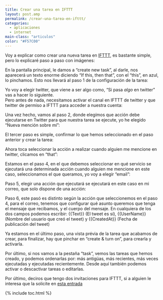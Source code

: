 ```yaml
---
title: Crear una tarea en IFTTT
layout: post.amp
permalink: /crear-una-tarea-en-ifttt/
categories:
  - aplicaciones
  - internet
main-class: "articulos"
color: "#F57C00"
---
```

Voy a explicar como crear una nueva tarea en [IFTTT][1], es bastante simple, pero lo explicaré paso a paso con imágenes:  
<!--ad-->

En la pantalla principal, le damos a &#8220;create new task&#8221;, al darle, nos aparecerá un texto enorme diciendo &#8220;If this, then that&#8221;, con el &#8220;this&#8221;, en azul, lo pinchamos. Esto nos llevará al paso 1 de la configuración de la tarea:

<div class="separator" style="clear: both; text-align: center;">
<a href="https://1.bp.blogspot.com/_IlK2pNFFgGM/TUlK9bEMzeI/AAAAAAAAAUY/WK6g65d-6HE/s1600/paso1.png"  style="margin-left:1em; margin-right:1em"><amp-img on="tap:lightbox1" role="button" tabindex="0" layout="responsive"  height="244" width="320" src="https://1.bp.blogspot.com/_IlK2pNFFgGM/TUlK9bEMzeI/AAAAAAAAAUY/WK6g65d-6HE/s320/paso1.png" /></a>
</div>

Yo voy a elegir twitter, que viene a ser algo como, &#8220;Si pasa *algo* en twitter&#8221; vas a hacer lo siguiente.  
Pero antes de nada, necesitamos activar el canal en IFTTT de twitter y que twitter de permiso a IFTTT para acceder a nuestra cuenta:

<div class="separator" style="clear: both; text-align: center;">
<a href="https://2.bp.blogspot.com/_IlK2pNFFgGM/TUlMWh_UTjI/AAAAAAAAAUo/hcV80HUbWDQ/s1600/activarCanal.png"  style="margin-left:1em; margin-right:1em"><amp-img on="tap:lightbox1" role="button" tabindex="0" layout="responsive"  height="244" width="320" src="https://2.bp.blogspot.com/_IlK2pNFFgGM/TUlMWh_UTjI/AAAAAAAAAUo/hcV80HUbWDQ/s320/activarCanal.png" /></a>
</div>
<div class="separator" style="clear: both; text-align: center;">
<a href="https://3.bp.blogspot.com/_IlK2pNFFgGM/TUlL-ov994I/AAAAAAAAAUg/LiWoxcVHock/s1600/darPErmiso.png"  style="margin-left:1em; margin-right:1em"><amp-img on="tap:lightbox1" role="button" tabindex="0" layout="responsive"  height="320" width="291" src="https://3.bp.blogspot.com/_IlK2pNFFgGM/TUlL-ov994I/AAAAAAAAAUg/LiWoxcVHock/s320/darPErmiso.png" /></a>
</div>

Una vez hecho, vamos al paso 2, donde elegímos que acción debe ejecutarse en Twitter para que nuestra tarea se ejecute, yo he elegido &#8220;Nueva mención sobre mí&#8221;:

<div class="separator" style="clear: both; text-align: center;">
<a href="https://2.bp.blogspot.com/_IlK2pNFFgGM/TUlM2APKJhI/AAAAAAAAAUw/RURd5PCDX0k/s1600/paso2.png"  style="margin-left:1em; margin-right:1em"><amp-img on="tap:lightbox1" role="button" tabindex="0" layout="responsive"  height="244" width="320" src="https://2.bp.blogspot.com/_IlK2pNFFgGM/TUlM2APKJhI/AAAAAAAAAUw/RURd5PCDX0k/s320/paso2.png" /></a>
</div>

El tercer paso es simple, confirmar lo que hemos seleccionado en el paso anterior y crear la tarea:

<div class="separator" style="clear: both; text-align: center;">
<a href="https://4.bp.blogspot.com/_IlK2pNFFgGM/TUlNmhdeskI/AAAAAAAAAU4/GhpKuCQVCEA/s1600/paso3.png"  style="margin-left:1em; margin-right:1em"><amp-img on="tap:lightbox1" role="button" tabindex="0" layout="responsive"  height="244" width="320" src="https://4.bp.blogspot.com/_IlK2pNFFgGM/TUlNmhdeskI/AAAAAAAAAU4/GhpKuCQVCEA/s320/paso3.png" /></a>
</div>

Ahora toca seleccionar la acción a realizar cuando alguien me mencione en twitter, clicamos en &#8220;that&#8221;:

<div class="separator" style="clear: both; text-align: center;">
<a href="https://3.bp.blogspot.com/_IlK2pNFFgGM/TUlN1zm8L9I/AAAAAAAAAVA/g87jS2Qi6E0/s1600/accionarealizar.png"  style="margin-left:1em; margin-right:1em"><amp-img on="tap:lightbox1" role="button" tabindex="0" layout="responsive"  height="244" width="320" src="https://3.bp.blogspot.com/_IlK2pNFFgGM/TUlN1zm8L9I/AAAAAAAAAVA/g87jS2Qi6E0/s320/accionarealizar.png" /></a>
</div>

Estamos en el paso 4, en el que debemos seleccionar en qué servicio se ejecutará una determinada acción cuando alguien me mencione en este caso, seleccionamos el que queramos, yo voy a elegir &#8220;email&#8221;:

<div class="separator" style="clear: both; text-align: center;">
<a href="https://4.bp.blogspot.com/_IlK2pNFFgGM/TUlOcPNwetI/AAAAAAAAAVI/re15oSNmB-w/s1600/paso4.png"  style="margin-left:1em; margin-right:1em"><amp-img on="tap:lightbox1" role="button" tabindex="0" layout="responsive"  height="244" width="320" src="https://4.bp.blogspot.com/_IlK2pNFFgGM/TUlOcPNwetI/AAAAAAAAAVI/re15oSNmB-w/s320/paso4.png" /></a>
</div>

Paso 5, elegir una acción que ejecutará se ejecutará en este caso en mi correo, que solo dispone de una acción:

<div class="separator" style="clear: both; text-align: center;">
<a href="https://2.bp.blogspot.com/_IlK2pNFFgGM/TUlO6GHGMDI/AAAAAAAAAVQ/1WJklmQ8DOY/s1600/paso5.png"  style="margin-left:1em; margin-right:1em"><amp-img on="tap:lightbox1" role="button" tabindex="0" layout="responsive"  height="244" width="320" src="https://2.bp.blogspot.com/_IlK2pNFFgGM/TUlO6GHGMDI/AAAAAAAAAVQ/1WJklmQ8DOY/s320/paso5.png" /></a>
</div>

Paso 6, este pasó es distinto según la acción que seleccionemos en el paso 4, para el correo, tenemos que configurar qué asunto queremos que tenga el mensaje que recibamos, y el cuerpo del mensaje. En cualquiera de los dos campos podemos escribir: {{Text}} (El tweet es sí), {{UserName}} (Nombre del usuario que creó el tweet) y {{CreatedAt}} (Fecha de publicación del tweet)

<div class="separator" style="clear: both; text-align: center;">
<a href="https://2.bp.blogspot.com/_IlK2pNFFgGM/TUlQgAQ2CQI/AAAAAAAAAVY/dVQaVMY1u-0/s1600/paso6.png"  style="margin-left:1em; margin-right:1em"><amp-img on="tap:lightbox1" role="button" tabindex="0" layout="responsive"  height="244" width="320" src="https://2.bp.blogspot.com/_IlK2pNFFgGM/TUlQgAQ2CQI/AAAAAAAAAVY/dVQaVMY1u-0/s320/paso6.png" /></a>
</div>

Ya estamos en el último paso, una vista prévia de la tarea que acabamos de crear, para finalizar, hay que pinchar en &#8220;create & turn on&#8221;, para crearla y activarla.

<div class="separator" style="clear: both; text-align: center;">
<a href="https://1.bp.blogspot.com/_IlK2pNFFgGM/TUlQ6JBd3VI/AAAAAAAAAVg/tbTn18vPcgY/s1600/paso7.png"  style="margin-left:1em; margin-right:1em"><amp-img on="tap:lightbox1" role="button" tabindex="0" layout="responsive"  height="244" width="320" src="https://1.bp.blogspot.com/_IlK2pNFFgGM/TUlQ6JBd3VI/AAAAAAAAAVg/tbTn18vPcgY/s320/paso7.png" /></a>
</div>

Por último, si nos vamos a la pestaña &#8220;task&#8221;, vemos las tareas que hemos creado, y podemos ordenarlas por: más antigüas, más recientes, más veces ejecutadas y ejecutadas recientemente. Desde aquí también podemos activar o descactivar tareas o editarlas.

<div class="separator" style="clear: both; text-align: center;">
<a href="https://1.bp.blogspot.com/_IlK2pNFFgGM/TUlRe8ByzDI/AAAAAAAAAVo/JgH5PEpT460/s1600/principal.png"  style="margin-left:1em; margin-right:1em"><amp-img on="tap:lightbox1" role="button" tabindex="0" layout="responsive"  height="244" width="320" src="https://1.bp.blogspot.com/_IlK2pNFFgGM/TUlRe8ByzDI/AAAAAAAAAVo/JgH5PEpT460/s320/principal.png" /></a>
</div>

Por último, deciros que tengo dos invitaciones para IFTTT, si a alguien le interesa que la solicite en [esta entrada][2]



 [1]: https://elbauldelprogramador.com/ifttt-disparar-tareas-mediante-eventos/
 [2]: https://elbauldelprogramador.com/2-invitaciones-para-ifttt-disponibles/

{% include toc.html %}
